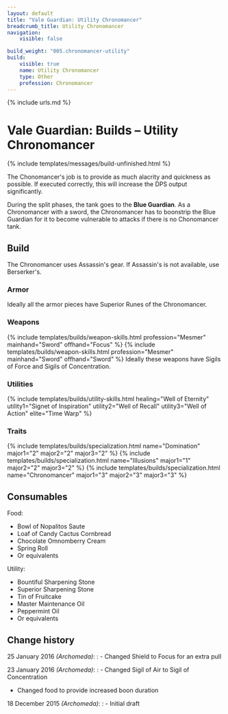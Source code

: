```yaml
---
layout: default
title: "Vale Guardian: Utility Chronomancer"
breadcrumb_title: Utility Chronomancer
navigation:
    visible: false

build_weight: "005.chronomancer-utility"
build:
    visible: true
    name: Utility Chronomancer
    type: Other
    profession: Chronomancer
---
```

{% include urls.md %}

# Vale Guardian: Builds &ndash; Utility Chronomancer
{% include templates/messages/build-unfinished.html %}

The Chonomancer's job is to provide as much alacrity and quickness as possible.
If executed correctly, this will increase the DPS output significantly.

During the split phases, the tank goes to the **Blue Guardian**.
As a Chronomancer with a sword, the Chronomancer has to boonstrip the Blue Guardian for it to become vulnerable to attacks if there is no Chonomancer tank.

## Build
The Chronomancer uses Assassin's gear.
If Assassin's is not available, use Berserker's.

### Armor
Ideally all the armor pieces have Superior Runes of the Chronomancer.

### Weapons
{% include templates/builds/weapon-skills.html profession="Mesmer" mainhand="Sword" offhand="Focus" %}
{% include templates/builds/weapon-skills.html profession="Mesmer" mainhand="Sword" offhand="Sword" %}
Ideally these weapons have Sigils of Force and Sigils of Concentration.

### Utilities
{% include templates/builds/utility-skills.html healing="Well of Eternity" utility1="Signet of Inspiration" utility2="Well of Recall" utility3="Well of Action" elite="Time Warp" %}

### Traits
{% include templates/builds/specialization.html name="Domination" major1="2" major2="2" major3="2" %}
{% include templates/builds/specialization.html name="Illusions" major1="1" major2="2" major3="2" %}
{% include templates/builds/specialization.html name="Chronomancer" major1="3" major2="3" major3="3" %}

## Consumables
Food:

- Bowl of Nopalitos Saute
- Loaf of Candy Cactus Cornbread
- Chocolate Omnomberry Cream
- Spring Roll
- Or equivalents

Utility:

- Bountiful Sharpening Stone
- Superior Sharpening Stone
- Tin of Fruitcake
- Master Maintenance Oil
- Peppermint Oil
- Or equivalents

## Change history
25 January 2016 *(Archomeda)*:
: - Changed Shield to Focus for an extra pull

23 January 2016 *(Archomeda)*:
: - Changed Sigil of Air to Sigil of Concentration
- Changed food to provide increased boon duration

18 December 2015 *(Archomeda)*:
: - Initial draft
